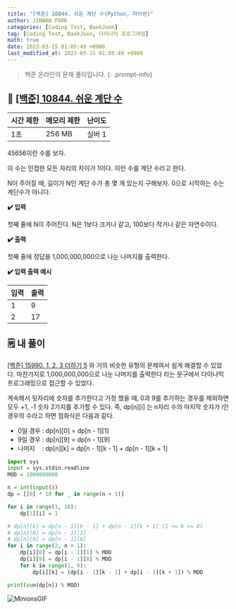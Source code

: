```yaml
---
title: "[백준] 10844. 쉬운 계단 수(Python, 파이썬)"
author: JIHWAN PARK
categories: [Coding Test, BaekJoon]
tag: [Coding Test, BaekJoon, 다이나믹 프로그래밍]
math: true
date: 2023-03-15 01:05:49 +0900
last_modified_at: 2023-03-15 01:05:49 +0900
---
```

> 백준 온라인의 문제 풀이입니다.
{: .prompt-info}

## 📖 <a href='https://www.acmicpc.net/problem/10844' target='_blank'>[백준] 10844. 쉬운 계단 수</a>

|시간 제한|메모리 제한|난이도|
|---|---|---|
|1초|256 MB|실버 1|

45656이란 수를 보자.

이 수는 인접한 모든 자리의 차이가 1이다. 이런 수를 계단 수라고 한다.

N이 주어질 때, 길이가 N인 계단 수가 총 몇 개 있는지 구해보자. 0으로 시작하는 수는 계단수가 아니다.

**✔️ 입력**

첫째 줄에 N이 주어진다. N은 1보다 크거나 같고, 100보다 작거나 같은 자연수이다.

**✔️ 출력**

첫째 줄에 정답을 1,000,000,000으로 나눈 나머지를 출력한다.

**✔️ 입력 출력 예시**

|입력|출력|
|---|---|
|1|9|
|2|17|

## 🗒️ 내 풀이
<a href='https://jihwan98.github.io/posts/%EB%B0%B1%EC%A4%80-15990.-1,-2,-3-%EB%8D%94%ED%95%98%EA%B8%B0-5/' target='_blank'>[백준] 15990. 1, 2, 3 더하기 5</a> 와 거의 비슷한 유형의 문제여서 쉽게 해결할 수 있었다. 마찬가지로 1,000,000,000으로 나눈 나머지를 출력한다 라는 문구에서 다이나믹 프로그래밍으로 접근할 수 있었다.

계속해서 뒷자리에 숫자를 추가한다고 가정 했을 때, 0과 9를 추가하는 경우를 제외하면 모두 +1, -1 숫자 2가지를 추가할 수 있다. 즉, dp[n][i] 는 n자리 수의 마지막 숫자가 i인 경우의 수라고 하면 점화식은 다음과 같다.

- 0일 경우 : dp[n][0] = dp[n - 1][1]
- 9일 경우 : dp[n][9] = dp[n - 1][9]
- 나머지 &nbsp;&nbsp; : dp[n][k] = dp[n - 1][k - 1] + dp[n - 1][k + 1]

```python
import sys
input = sys.stdin.readline
MOD = 1000000000

n = int(input())
dp = [[0] * 10 for _ in range(n + 1)]

for i in range(1, 10):
    dp[1][i] = 1

# dp[n][k] = dp[n - 1][k - 1] + dp[n - 1][k + 1] (1 <= k <= 8)
# dp[n][0] = dp[n - 1][1]
# dp[n][9] = dp[n - 1][8]
for i in range(2, n + 1):
    dp[i][0] = dp[i - 1][1] % MOD
    dp[i][9] = dp[i - 1][8] % MOD
    for k in range(1, 9):
        dp[i][k] = (dp[i - 1][k - 1] + dp[i - 1][k + 1]) % MOD

print(sum(dp[n]) % MOD)
```

![MinionsGIF](https://user-images.githubusercontent.com/76936390/225056853-6fd6c6e9-f78e-43c6-aea7-87f4da04a8f4.gif)